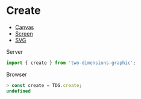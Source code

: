 # Create

- [Canvas](canvas)
- [Screen](screen)
- [SVG](svg)

Server
```javascript
import { create } from 'two-dimensions-graphic';
```

Browser
```javascript
> const create = TDG.create;
undefined
```
